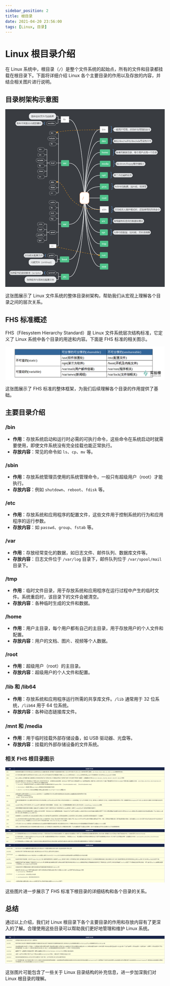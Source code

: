 ```yaml
---
sidebar_position: 2
title: 根目录
date: 2021-04-20 23:56:00
tags: [Linux, 目录]
---
```


# Linux 根目录介绍

在 Linux 系统中，根目录（`/`）是整个文件系统的起始点，所有的文件和目录都挂载在根目录下。下面将详细介绍 Linux 各个主要目录的作用以及存放的内容，并结合相关图片进行说明。

## 目录树架构示意图
![目录树架构示意图](./img/目录树架构示意图.png)

这张图展示了 Linux 文件系统的整体目录树架构，帮助我们从宏观上理解各个目录之间的层次关系。

## FHS 标准概述
FHS（Filesystem Hierarchy Standard）是 Linux 文件系统层次结构标准，它定义了 Linux 系统中各个目录的用途和内容。下面是 FHS 标准的相关图示。

![FHS](./img/FHS.png)

这张图展示了 FHS 标准的整体框架，为我们后续理解各个目录的作用提供了基础。

## 主要目录介绍

### /bin
- **作用**：存放系统启动和运行时必需的可执行命令，这些命令在系统启动时就需要使用，即使文件系统没有完全挂载也能正常执行。
- **存放内容**：常见的命令如 `ls`、`cp`、`mv` 等。

### /sbin
- **作用**：存放系统管理员使用的系统管理命令，一般只有超级用户（root）才能执行。
- **存放内容**：例如 `shutdown`、`reboot`、`fdisk` 等。

### /etc
- **作用**：存放系统和应用程序的配置文件，这些文件用于控制系统的行为和应用程序的运行参数。
- **存放内容**：如 `passwd`、`group`、`fstab` 等。

### /var
- **作用**：存放经常变化的数据，如日志文件、邮件队列、数据库文件等。
- **存放内容**：日志文件位于 `/var/log` 目录下，邮件队列位于 `/var/spool/mail` 目录下。

### /tmp
- **作用**：临时文件目录，用于存放系统和应用程序在运行过程中产生的临时文件。系统重启时，该目录下的文件会被清空。
- **存放内容**：各种临时生成的文件和数据。

### /home
- **作用**：用户主目录，每个用户都有自己的主目录，用于存放用户的个人文件和配置。
- **存放内容**：用户的文档、图片、视频等个人数据。

### /root
- **作用**：超级用户（root）的主目录。
- **存放内容**：超级用户的个人文件和配置。

### /lib 和 /lib64
- **作用**：存放系统和应用程序运行所需的共享库文件。`/lib` 通常用于 32 位系统，`/lib64` 用于 64 位系统。
- **存放内容**：各种动态链接库文件。

### /mnt 和 /media
- **作用**：用于临时挂载外部存储设备，如 USB 驱动器、光盘等。
- **存放内容**：挂载的外部存储设备的文件系统。

### 相关 FHS 根目录图示
![FHS_根目录](./img/FHS_根目录.png)
![FHS_根目录2](./img/FHS_根目录2.png)
![FHS_根目录3](./img/FHS_根目录3.png)

这些图片进一步展示了 FHS 标准下根目录的详细结构和各个目录的关系。

## 总结
通过以上介绍，我们对 Linux 根目录下各个主要目录的作用和存放内容有了更深入的了解。合理使用这些目录可以帮助我们更好地管理和维护 Linux 系统。

![FHS_4](./img/FHS_4.png)

这张图片可能包含了一些关于 Linux 目录结构的补充信息，进一步加深我们对 Linux 根目录的理解。